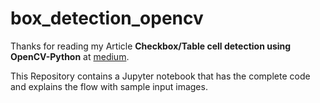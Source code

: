 # box_detection_opencv
Thanks for reading my Article **Checkbox/Table cell detection using OpenCV-Python** at [medium](https://medium.com/@sreekiranar).

This Repository contains a Jupyter notebook that has the complete code and explains the flow with sample input images.
